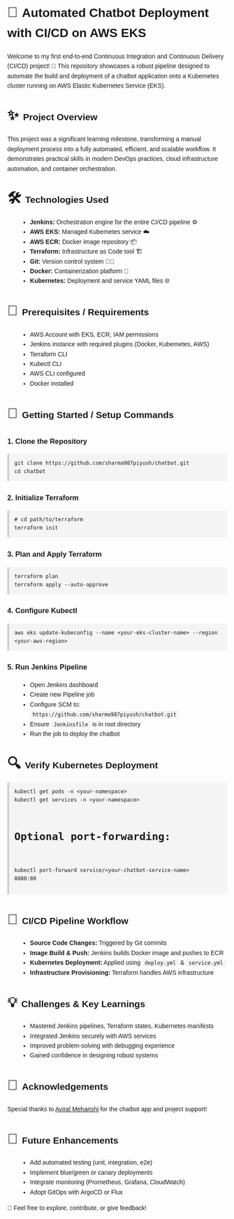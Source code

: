 <!DOCTYPE html>
<html lang="en">
<head>
  <meta charset="UTF-8">
  <title>🚀 Automated Chatbot Deployment with CI/CD on AWS EKS</title>
  <style>
    body {
      font-family: Arial, sans-serif;
      line-height: 1.6;
      padding: 20px;
    }
    h1, h2, h3 {
      margin-top: 1.5em;
    }
    .emoji {
      font-size: 2rem;
      margin-right: 0.3em;
    }
    ul {
      margin-left: 2em;
    }
    code {
      background: #f4f4f4;
      padding: 2px 6px;
      border-radius: 4px;
      font-family: Consolas, monospace;
    }
    pre {
      background: #f4f4f4;
      padding: 12px;
      border-left: 4px solid #ccc;
      overflow-x: auto;
    }
  </style>
</head>
<body>

<h1><span class="emoji">🚀</span>Automated Chatbot Deployment with CI/CD on AWS EKS</h1>
<p>Welcome to my first end-to-end Continuous Integration and Continuous Delivery (CI/CD) project! 🎉 This repository showcases a robust pipeline designed to automate the build and deployment of a chatbot application onto a Kubernetes cluster running on AWS Elastic Kubernetes Service (EKS).</p>

<h2><span class="emoji">✨</span>Project Overview</h2>
<p>This project was a significant learning milestone, transforming a manual deployment process into a fully automated, efficient, and scalable workflow. It demonstrates practical skills in modern DevOps practices, cloud infrastructure automation, and container orchestration.</p>

<h2><span class="emoji">🛠️</span>Technologies Used</h2>
<ul>
  <li><b>Jenkins:</b> Orchestration engine for the entire CI/CD pipeline ⚙️</li>
  <li><b>AWS EKS:</b> Managed Kubernetes service ☁️</li>
  <li><b>AWS ECR:</b> Docker image repository 📦</li>
  <li><b>Terraform:</b> Infrastructure as Code tool 🏗️</li>
  <li><b>Git:</b> Version control system 🧑‍💻</li>
  <li><b>Docker:</b> Containerization platform 🐳</li>
  <li><b>Kubernetes:</b> Deployment and service YAML files 🌐</li>
</ul>

<h2><span class="emoji">🚦</span>Prerequisites / Requirements</h2>
<ul>
  <li>AWS Account with EKS, ECR, IAM permissions</li>
  <li>Jenkins instance with required plugins (Docker, Kubernetes, AWS)</li>
  <li>Terraform CLI</li>
  <li>Kubectl CLI</li>
  <li>AWS CLI configured</li>
  <li>Docker installed</li>
</ul>

<h2><span class="emoji">🚀</span>Getting Started / Setup Commands</h2>

<h3>1. Clone the Repository</h3>
<pre><code>git clone https://github.com/sharma987piyush/chatbot.git
cd chatbot</code></pre>

<h3>2. Initialize Terraform</h3>
<pre><code># cd path/to/terraform
terraform init</code></pre>

<h3>3. Plan and Apply Terraform</h3>
<pre><code>terraform plan
terraform apply --auto-approve</code></pre>

<h3>4. Configure Kubectl</h3>
<pre><code>aws eks update-kubeconfig --name &lt;your-eks-cluster-name&gt; --region &lt;your-aws-region&gt;</code></pre>

<h3>5. Run Jenkins Pipeline</h3>
<ul>
  <li>Open Jenkins dashboard</li>
  <li>Create new Pipeline job</li>
  <li>Configure SCM to: <code>https://github.com/sharma987piyush/chatbot.git</code></li>
  <li>Ensure <code>Jenkinsfile</code> is in root directory</li>
  <li>Run the job to deploy the chatbot</li>
</ul>

<h2><span class="emoji">🔍</span>Verify Kubernetes Deployment</h2>
<pre><code>kubectl get pods -n &lt;your-namespace&gt;
kubectl get services -n &lt;your-namespace&gt;

# Optional port-forwarding:
kubectl port-forward service/&lt;your-chatbot-service-name&gt; 8080:80</code></pre>

<h2><span class="emoji">🧪</span>CI/CD Pipeline Workflow</h2>
<ul>
  <li><b>Source Code Changes:</b> Triggered by Git commits</li>
  <li><b>Image Build & Push:</b> Jenkins builds Docker image and pushes to ECR</li>
  <li><b>Kubernetes Deployment:</b> Applied using <code>deploy.yml</code> & <code>service.yml</code></li>
  <li><b>Infrastructure Provisioning:</b> Terraform handles AWS infrastructure</li>
</ul>

<h2><span class="emoji">💡</span>Challenges & Key Learnings</h2>
<ul>
  <li>Mastered Jenkins pipelines, Terraform states, Kubernetes manifests</li>
  <li>Integrated Jenkins securely with AWS services</li>
  <li>Improved problem-solving with debugging experience</li>
  <li>Gained confidence in designing robust systems</li>
</ul>

<h2><span class="emoji">🙏</span>Acknowledgements</h2>
<p>Special thanks to <a href="https://www.linkedin.com/in/aviral-meharishi/" target="_blank">Aviral Meharishi</a> for the chatbot app and project support!</p>

<h2><span class="emoji">🌟</span>Future Enhancements</h2>
<ul>
  <li>Add automated testing (unit, integration, e2e)</li>
  <li>Implement blue/green or canary deployments</li>
  <li>Integrate monitoring (Prometheus, Grafana, CloudWatch)</li>
  <li>Adopt GitOps with ArgoCD or Flux</li>
</ul>

<p>🚀 Feel free to explore, contribute, or give feedback!</p>

</body>
</html>
